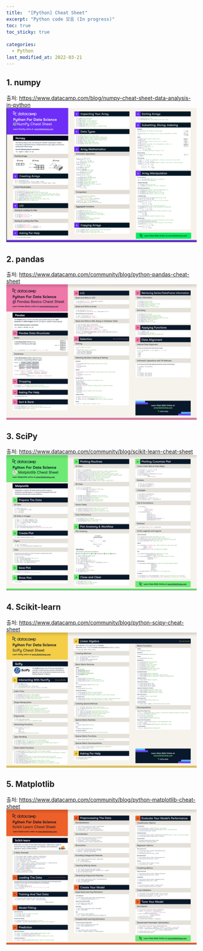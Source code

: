 ```yaml
---
title:  "[Python] Cheat Sheet"
excerpt: "Python code 모음 (In progress)"
toc: true
toc_sticky: true

categories:
  - Python
last_modified_at: 2022-03-21
---
```


## 1. numpy
  출처: https://www.datacamp.com/blog/numpy-cheat-sheet-data-analysis-in-python <br>
  ![cheatsheet1](/img/cheatsheet1.jpg)
  <br>
 
## 2. pandas
  출처: https://www.datacamp.com/community/blog/python-pandas-cheat-sheet <br>
  ![cheatsheet2](/img/cheatsheet2.jpg)
  <br>
 
## 3. SciPy
  출처: https://www.datacamp.com/community/blog/scikit-learn-cheat-sheet <br>
  ![cheatsheet3](/img/cheatsheet3.jpg)
  <br>
 
## 4. Scikit-learn
  출처: https://www.datacamp.com/community/blog/python-scipy-cheat-sheet <br>
  ![cheatsheet4](/img/cheatsheet4.jpg)
  <br>
 
## 5. Matplotlib
  출처: https://www.datacamp.com/community/blog/python-matplotlib-cheat-sheet <br>
  ![cheatsheet5](/img/cheatsheet5.jpg)
  <br>